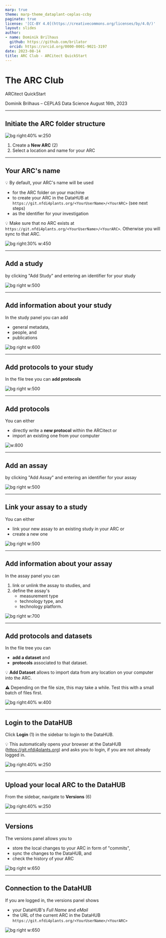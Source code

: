 ```yaml
---
marp: true
theme: marp-theme_dataplant-ceplas-ccby
paginate: true
license: '[CC-BY 4.0](https://creativecommons.org/licenses/by/4.0/)'
layout: slides
author:
- name: Dominik Brilhaus
  github: https://github.com/brilator
  orcid: https://orcid.org/0000-0001-9021-3197
date: 2023-08-14
title: ARC Club - ARCitect QuickStart
---
```


# The ARC Club

ARCitect QuickStart

Dominik Brilhaus &ndash; CEPLAS Data Science
August 16th, 2023

---

## Initiate the ARC folder structure

![bg right:40% w:250](./../../../img/ARCitect-help-Sidebar.drawio.svg)

1. Create a **New ARC** (2)
2. Select a location and name for your ARC

---

## Your ARC's name

💡 By default, your ARC's name will be used
   - for the ARC folder on your machine
   - to create your ARC in the DataHUB at `https://git.nfdi4plants.org/<YourUserName>/<YourARC>` (see next steps)
   - as the identifier for your investigation

💡 Make sure that no ARC exists at  `https://git.nfdi4plants.org/<YourUserName>/<YourARC>`. Otherwise you will sync to that ARC.

![bg right:30% w:450](./../../../img/arcitect-ARCPanel.png)

---

## Add a study

by clicking "Add Study" and entering an identifier for your study

![bg right w:500](./../../../img/arcitect-ARCPanel-study01.png)

---

## Add information about your study

In the study panel you can add

- general metadata,
- people, and
- publications

![bg right w:600](./../../../img/arcitect-StudyPanel.png)

---

## Add protocols to your study

In the file tree you can **add protocols**

![bg right w:500](./../../../img/arcitect-ARCPanel-study02.png)

---

## Add protocols

You can either
- directly write a **new protocol** within the ARCitect or
- import an existing one from your computer

![w:800](./../../../img/arcitect-ARCPanel-protocol.png)

---

## Add an assay

by clicking "Add Assay" and entering an identifier for your assay

![bg right w:500](./../../../img/arcitect-ARCPanel-assay01.png)

---

## Link your assay to a study

You can either
- link your new assay to an existing study in your ARC or
- create a new one

![bg right w:500](./../../../img/arcitect-ARCPanel-assay02.png)

---

## Add information about your assay

In the assay panel you can

1. link or unlink the assay to studies, and
2. define the assay's
   - measurement type
   - technology type, and
   - technology platform.

![bg right w:700](./../../../img/arcitect-AssayPanel.png)

---

## Add protocols and datasets

In the file tree you can
  - **add a dataset** and 
  - **protocols** associated to that dataset.

:bulb: **Add Dataset** allows to import data from any location on your computer into the ARC.

:warning: Depending on the file size, this may take a while. Test this with a small batch of files first.

![bg right:40% w:400](./../../../img/arcitect-ARCPanel-assay03.png)

---

## Login to the DataHUB

Click **Login** (1) in the sidebar to login to the DataHUB.

:bulb: This automatically opens your browser at the DataHUB (https://git.nfdi4plants.org) and asks you to login, if you are not already logged in. 

![bg right:40% w:250](./../../../img/ARCitect-help-Sidebar.drawio.svg)

---

## Upload your local ARC to the DataHUB

From the sidebar, navigate to **Versions** (6)

![bg right:40% w:250](./../../../img/ARCitect-help-Sidebar.drawio.svg)

---

## Versions

The versions panel allows you to
- store the local changes to your ARC in form of "commits",
- sync the changes to the DataHUB, and
- check the history of your ARC

![bg right w:650](./../../../img/arcitect-VersionsPanel.png)

---

## Connection to the DataHUB

If you are logged in, the versions panel shows
- your DataHUB's *Full Name* and *eMail*
- the URL of the current ARC in the DataHUB `https://git.nfdi4plants.org/<YourUserName>/<YourARC>`

![bg right w:650](./../../../img/arcitect-VersionsPanel.png)